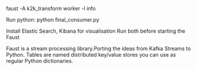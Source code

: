 faust -A k2k_transform worker -l info

Run python: python final_consumer.py

Install Elastic Search, Kibana for visualisation
Run both before starting the Faust

Faust is a stream processing library.Porting the ideas from Kafka Streams to Python. Tables are named distributed key/value stores you can use as regular Python dictionaries. 
